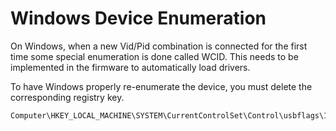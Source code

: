 # Windows Device Enumeration

On Windows, when a new Vid/Pid combination is connected for the first time some
special enumeration is done called WCID. This needs to be implemented in the
firmware to automatically load drivers.

To have Windows properly re-enumerate the device, you must delete the
corresponding registry key.

```
Computer\HKEY_LOCAL_MACHINE\SYSTEM\CurrentControlSet\Control\usbflags\120923230010
```
